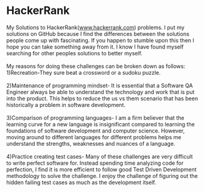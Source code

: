 HackerRank
==========

My Solutions to HackerRank(www.hackerrank.com) problems. I put my solutions on GitHub because I find the differences between the solutions people come up with fascinating. If you happen to stumble upon this then I hope you can take something away from it. I know I have found myself searching for other peoples solutions to better myself. <br><br>My reasons for doing these challenges can be broken down as follows:<br>
1)Recreation-They sure beat a crossword or a sudoku puzzle.<br><br>
2)Maintenance of programming mindset- It is essential that a Software QA Engineer always be able to understand the technology and work that is put into the product. This helps to reduce the us vs them scenario that has been historically a problem in software development. <br><br>
3)Comparison of programming languages- I am a firm believer that the learning curve for a new language is insignificant compared to learning the foundations of software development and computer science. However, moving around to different languages for different problems helps me understand the strengths, weaknesses and nuances of a language.<br><br>
4)Practice creating test cases- Many of these challenges are very difficult to write perfect software for. Instead spending time analyzing code for perfection, I find it is more efficient to follow good Test Driven Development methodology to solve the challenge. I enjoy the challenge of figuring out the hidden failing test cases as much as the development itself.
